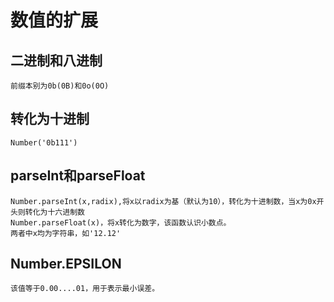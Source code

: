 # 数值的扩展
## 二进制和八进制
    前缀本别为0b(0B)和0o(0O)
## 转化为十进制
    Number('0b111')
## parseInt和parseFloat
    Number.parseInt(x,radix),将x以radix为基（默认为10），转化为十进制数，当x为0x开头则转化为十六进制数
    Number.parseFloat(x)，将x转化为数字，该函数认识小数点。
    两者中x均为字符串，如'12.12'
## Number.EPSILON
    该值等于0.00....01，用于表示最小误差。